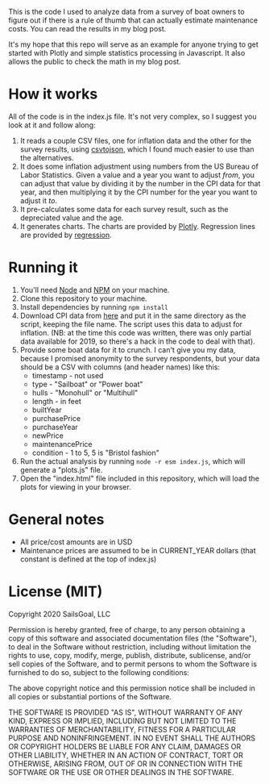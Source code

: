 This is the code I used to analyze data from a survey of boat owners to figure out if there is a rule of thumb that can actually estimate maintenance costs.  You can read the results in my blog post.

It's my hope that this repo will serve as an example for anyone trying to get started with Plotly and simple statistics processing in Javascript.  It also allows the public to check the math in my blog post.

# How it works
All of the code is in the index.js file.  It's not very complex, so I suggest you look at it and follow along:
1. It reads a couple CSV files, one for inflation data and the other for the survey results, using [csvtojson](https://github.com/Keyang/node-csvtojson), which I found much easier to use than the alternatives.
2. It does some inflation adjustment using numbers from the US Bureau of Labor Statistics.  Given a value and a year you want to adjust _from_, you can adjust that value by dividing it by the number in the CPI data for that year, and then multiplying it by the CPI number for the year you want to adjust it _to_.
3. It pre-calculates some data for each survey result, such as the depreciated value and the age.
4. It generates charts.  The charts are provided by [Plotly](https://plot.ly).  Regression lines are provided by [regression](https://github.com/tom-alexander/regression-js).

# Running it
1. You'll need [Node](https://nodejs.org/) and [NPM](https://www.npmjs.com/) on your machine.
1. Clone this repository to your machine.
1. Install dependencies by running `npm install`
1. Download CPI data from [here](https://download.bls.gov/pub/time.series/cu/cu.data.2.Summaries) and put it in the same directory as the script, keeping the file name.  The script uses this data to adjust for inflation.  (NB: at the time this code was written, there was only partial data available for 2019, so there's a hack in the code to deal with that).
1. Provide some boat data for it to crunch.  I can't give you my data, because I promised anonymity to the survey respondents, but your data should be a CSV with columns (and header names) like this:
   * timestamp - not used
   * type - "Sailboat" or "Power boat"
   * hulls - "Monohull" or "Multihull"
   * length - in feet
   * builtYear
   * purchasePrice
   * purchaseYear
   * newPrice
   * maintenancePrice
   * condition - 1 to 5, 5 is "Bristol fashion"
1. Run the actual analysis by running `node -r esm index.js`, which will generate a "plots.js" file.
1. Open the "index.html" file included in this repository, which will load the plots for viewing in your browser.

# General notes
* All price/cost amounts are in USD
* Maintenance prices are assumed to be in CURRENT\_YEAR dollars (that constant is defined at the top of index.js)

# License (MIT)

Copyright 2020 SailsGoal, LLC

Permission is hereby granted, free of charge, to any person obtaining a copy of this software and associated documentation files (the "Software"), to deal in the Software without restriction, including without limitation the rights to use, copy, modify, merge, publish, distribute, sublicense, and/or sell copies of the Software, and to permit persons to whom the Software is furnished to do so, subject to the following conditions:

The above copyright notice and this permission notice shall be included in all copies or substantial portions of the Software.

THE SOFTWARE IS PROVIDED "AS IS", WITHOUT WARRANTY OF ANY KIND, EXPRESS OR IMPLIED, INCLUDING BUT NOT LIMITED TO THE WARRANTIES OF MERCHANTABILITY, FITNESS FOR A PARTICULAR PURPOSE AND NONINFRINGEMENT. IN NO EVENT SHALL THE AUTHORS OR COPYRIGHT HOLDERS BE LIABLE FOR ANY CLAIM, DAMAGES OR OTHER LIABILITY, WHETHER IN AN ACTION OF CONTRACT, TORT OR OTHERWISE, ARISING FROM, OUT OF OR IN CONNECTION WITH THE SOFTWARE OR THE USE OR OTHER DEALINGS IN THE SOFTWARE.
